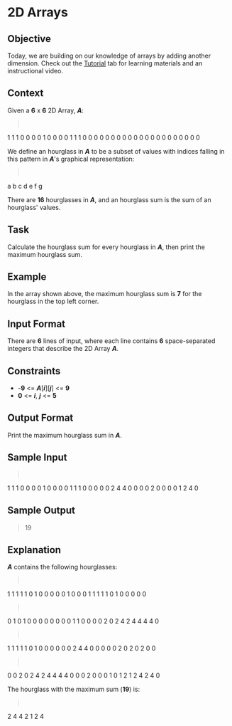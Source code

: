 # 2D Arrays

## Objective 
Today, we are building on our knowledge of arrays by adding another dimension. Check out the [Tutorial](https://www.hackerrank.com/challenges/30-2d-arrays/tutorial) tab for learning materials and an instructional video.

## Context 
Given a **6** x **6**  2D Array, ***A***:
> <pre>
1 1 1 0 0 0
0 1 0 0 0 0
1 1 1 0 0 0
0 0 0 0 0 0
0 0 0 0 0 0
0 0 0 0 0 0
</pre>

We define an hourglass in ***A*** to be a subset of values with indices falling in this pattern in ***A***'s graphical representation:

> <pre>
a b c
  d
e f g
</pre>

There are **16** hourglasses in ***A***, and an hourglass sum is the sum of an hourglass' values.

## Task 
Calculate the hourglass sum for every hourglass in ***A***, then print the maximum hourglass sum.

## Example
In the array shown above, the maximum hourglass sum is **7** for the hourglass in the top left corner.

## Input Format
There are **6** lines of input, where each line contains **6** space-separated integers that describe the 2D Array ***A***.

## Constraints
* -**9** <= ***A***[***i***][***j***]  <= **9**
* **0** <= ***i***, ***j*** <= **5**

## Output Format
Print the maximum hourglass sum in ***A***.

## Sample Input
 > <pre>
 1 1 1 0 0 0
 0 1 0 0 0 0
 1 1 1 0 0 0
 0 0 2 4 4 0
 0 0 0 2 0 0
 0 0 1 2 4 0
</pre>

## Sample Output
> 19

## Explanation
***A*** contains the following hourglasses:
> <pre>
1 1 1   1 1 0   1 0 0   0 0 0
  1       0       0       0
1 1 1   1 1 0   1 0 0   0 0 0
> </pre>

> <pre>
0 1 0   1 0 0   0 0 0   0 0 0
  1       1       0       0
0 0 2   0 2 4   2 4 4   4 4 0
> </pre>

> <pre>
1 1 1   1 1 0   1 0 0   0 0 0
  0       2       4       4
0 0 0   0 0 2   0 2 0   2 0 0
> </pre>

> <pre>
0 0 2   0 2 4   2 4 4   4 4 0
  0       0       2       0
0 0 1   0 1 2   1 2 4   2 4 0
> </pre>

The hourglass with the maximum sum (**19**) is:

> <pre>
2 4 4
  2
1 2 4
</pre>
